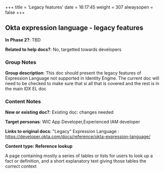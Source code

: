 +++
title = 'Legacy features'
date = 16:17:45
weight = 307
alwaysopen = false
+++

## Okta expression language - legacy features

**In Phase 2?**: TBD

**Related to help docs?**: No, targetted towards developers


### Group Notes

**Group description**: This doc should present the legacy features of Expression Language not supported in Identity Engine. The current doc will need to be checked to make sure that si all that is covered and the rest is in the main IDX EL doc

### Content Notes

**New or existing doc?**: Existing doc: changes needed

**Target personas**: WIC App Developer,Experienced IAM developer

**Links to original docs**: "Legacy" Expression Language : https://developer.okta.com/docs/reference/okta-expression-language/

**Content type: Reference lookup**

A page containing mostly a series of tables or lists for users to look up a fact or definition, and a short explanatory text giving those tables the correct context


